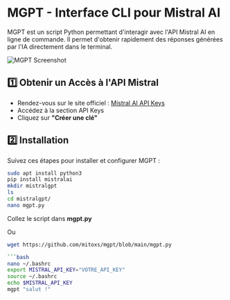 # MGPT - Interface CLI pour Mistral AI

MGPT est un script Python permettant d'interagir avec l'API Mistral AI en ligne de commande. Il permet d'obtenir rapidement des réponses générées par l'IA directement dans le terminal.

![MGPT Screenshot](https://github.com/user-attachments/assets/90932c5a-e102-4538-8608-d237c8803786)

## 1️⃣ Obtenir un Accès à l'API Mistral

- Rendez-vous sur le site officiel : [Mistral AI API Keys](https://console.mistral.ai/api-keys/)
- Accédez à la section API Keys
- Cliquez sur **"Créer une clé"**

## 2️⃣ Installation

Suivez ces étapes pour installer et configurer MGPT :

```bash
sudo apt install python3
pip install mistralai
mkdir mistralgpt
ls
cd mistralgpt/
nano mgpt.py
```

Collez le script dans **mgpt.py**

Ou

```bash
wget https://github.com/mitoxs/mgpt/blob/main/mgpt.py

```bash
nano ~/.bashrc
export MISTRAL_API_KEY="VOTRE_API_KEY"
source ~/.bashrc
echo $MISTRAL_API_KEY
mgpt "salut !"
